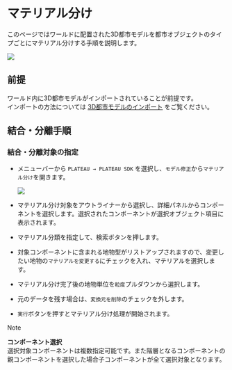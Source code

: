 # マテリアル分け
このページではワールドに配置された3D都市モデルを都市オブジェクトのタイプごとにマテリアル分けする手順を説明します。

  ![](../resources/manual/classifyModel/classifyImage.png)

## 前提
ワールド内に3D都市モデルがインポートされていることが前提です。  
インポートの方法については [3D都市モデルのインポート](ImportCityModels.md) をご覧ください。  

## 結合・分離手順
### 結合・分離対象の指定
- メニューバーから `PLATEAU → PLATEAU SDK` を選択し、`モデル修正`から`マテリアル分け`を開きます。  
    
  ![](../resources/manual/classifyModel/classifyPanel.png)
    
- マテリアル分け対象をアウトライナーから選択し、詳細パネルからコンポーネントを選択します。選択されたコンポーネントが選択オブジェクト項目に表示されます。
- マテリアル分類を指定して、検索ボタンを押します。
- 対象コンポーネントに含まれる地物型がリストアップされますので、変更したい地物の`マテリアルを変更する`にチェックを入れ、マテリアルを選択します。
- マテリアル分け完了後の地物単位を`粒度`プルダウンから選択します。
- 元のデータを残す場合は、`変換元を削除`のチェックを外します。
- `実行`ボタンを押すとマテリアル分け処理が開始されます。

>[!NOTE]
> **コンポーネント選択**  
> 選択対象コンポーネントは複数指定可能です。また階層となるコンポーネントの親コンポーネントを選択した場合子コンポーネントが全て選択対象となります。






